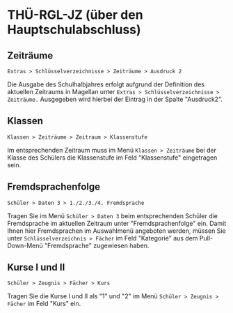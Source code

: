 ﻿# THÜ-RGL-JZ (über den Hauptschulabschluss)

## Zeiträume

`Extras > Schlüsselverzeichnisse > Zeiträume > Ausdruck 2`

Die Ausgabe des Schulhalbjahres erfolgt aufgrund der Definition des aktuellen Zeitraums in Magellan unter `Extras > Schlüsselverzeichnisse > Zeiträume.` Ausgegeben wird hierbei der Eintrag in der Spalte "Ausdruck2".

## Klassen

`Klassen > Zeiträume > Zeitraum > Klassenstufe`

Im entsprechenden Zeitraum muss im Menü `Klassen > Zeiträume` bei der Klasse des Schülers die Klassenstufe im Feld "Klassenstufe" eingetragen sein.

## Fremdsprachenfolge 

`Schüler > Daten 3 > 1./2./3./4. Fremdsprache`

Tragen Sie im Menü `Schüler > Daten 3` beim entsprechenden Schüler die Fremdsprache im aktuellen Zeitraum unter "Fremdsprachenfolge" ein. Damit Ihnen hier Fremdsprachen im Auswahlmenü angeboten werden, müssen Sie unter `Schlüsselverzeichnis > Fächer` im Feld "Kategorie" aus dem Pull-Down-Menü "Fremdsprache" zugewiesen haben.

## Kurse I und II

`Schüler > Zeugnis > Fächer > Kurs`

Tragen Sie die Kurse I und II als "1" und "2" im Menü `Schüler > Zeugnis > Fächer` im Feld "Kurs" ein.

